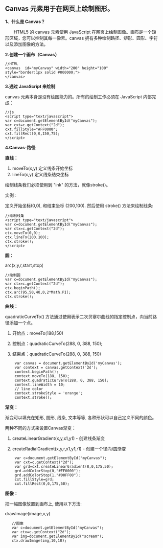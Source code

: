 Canvas 元素用于在网页上绘制图形。
--

**1、什么是 Canvas？**

　　HTML5 的 canvas 元素使用 JavaScript 在网页上绘制图像。画布是一个矩形区域，您可以控制其每一像素。canvas 拥有多种绘制路径、矩形、圆形、字符以及添加图像的方法。


**2.创建一个画布（Canvas）**
	
	//HTML
	<canvas  id="myCanvas" width="200" height="100" 
	style="border:1px solid #000000;">
	</canvas>

**3.通过 JavaScript 来绘制**

canvas 元素本身是没有绘图能力的。所有的绘制工作必须在 JavaScript 内部完成：

	//js
	<script type="text/javascript">
	var c=document.getElementById("myCanvas");
	var cxt=c.getContext("2d");
	cxt.fillStyle="#FF0000";
	cxt.fillRect(0,0,150,75);
	</script>

**4.Canvas-路径**

**直线：**

1. moveTo(x,y) 定义线条开始坐标
2. lineTo(x,y) 定义线条结束坐标

绘制线条我们必须使用到 "ink" 的方法，就像stroke()。

实例：

定义开始坐标(0,0), 和结束坐标 (200,100). 然后使用 stroke() 方法来绘制线条:

	//绘制线条
	<script type="text/javascript">
	var c=document.getElementById("myCanvas");
	var ctx=c.getContext("2d");
	ctx.moveTo(0,0);
	ctx.lineTo(200,100);
	ctx.stroke();
	</script>

**圆：**

arc(x,y,r,start,stop)

	//绘制圆
	var c=document.getElementById("myCanvas");
	var ctx=c.getContext("2d");
	ctx.beginPath();
	ctx.arc(95,50,40,0,2*Math.PI);
	ctx.stroke();

**曲线：**

quadraticCurveTo() 方法通过使用表示二次贝塞尔曲线的指定控制点，向当前路径添加一个点。

1. 开始点：moveTo(188,150)
2. 控制点：quadraticCurveTo(288, 0, 388, 150);
3. 结束点：quadraticCurveTo(288, 0, 388, 150)



		var canvas = document.getElementById('myCanvas');
		var context = canvas.getContext('2d');
		context.beginPath();
		context.moveTo(188, 150);
		context.quadraticCurveTo(288, 0, 388, 150);
		context.lineWidth = 10;
		// line color
		context.strokeStyle = 'orange';
		context.stroke();	


**渐变：**

渐变可以填充在矩形, 圆形, 线条, 文本等等, 各种形状可以自己定义不同的颜色。

两种不同的方式来设置Canvas渐变：

1. createLinearGradient(x,y,x1,y1) - 创建线条渐变
2. createRadialGradient(x,y,r,x1,y1,r1) - 创建一个径向/圆渐变


		var c=document.getElementById("myCanvas");
		var cxt=c.getContext("2d");
		var grd=cxt.createLinearGradient(0,0,175,50);
		grd.addColorStop(0,"#FF0000");
		grd.addColorStop(1,"#00FF00");
		cxt.fillStyle=grd;
		cxt.fillRect(0,0,175,50);

**图像：**

把一幅图像放置到画布上, 使用以下方法:

drawImage(image,x,y)

	   //图像
       var c=document.getElementById("myCanvas");
       var ctx=c.getContext("2d");
       var img=document.getElementById("scream");
       ctx.drawImage(img,10,10);